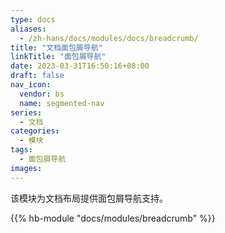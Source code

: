 ```yaml
---
type: docs
aliases:
  - /zh-hans/docs/modules/docs/breadcrumb/
title: "文档面包屑导航"
linkTitle: "面包屑导航"
date: 2023-03-31T16:50:16+08:00
draft: false
nav_icon:
  vendor: bs
  name: segmented-nav
series:
  - 文档
categories:
  - 模块
tags:
  - 面包屑导航
images:
---
```


该模块为文档布局提供面包屑导航支持。

<!--more-->

{{% hb-module "docs/modules/breadcrumb" %}}
